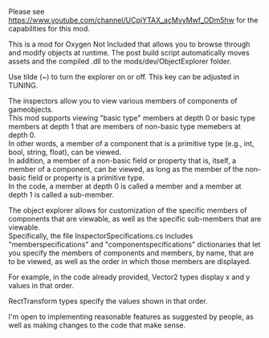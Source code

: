 Please see https://www.youtube.com/channel/UCpjYTAX_acMvyMwf_ODm5hw for the capabilities for this mod.

This is a mod for Oxygen Not Included that allows you to browse through and modify objects at runtime.  The post build script automatically moves assets and the compiled .dll to the mods/dev/ObjectExplorer folder.

Use tilde (~) to turn the explorer on or off.  This key can be adjusted in TUNING.

The inspectors allow you to view various members of components of gameobjects.  
This mod supports viewing "basic type" members at depth 0 or basic type members at depth 1 that are members of non-basic type memebers at depth 0.  
In other words, a member of a component that is a primitive type (e.g., int, bool, string, float), can be viewed.  
In addition, a member of a non-basic field or property that is, itself, a member of a component, can be viewed, as long as the member of the non-basic field or property is a primitive type.  
In the code, a member at depth 0 is called a member and a member at depth 1 is called a sub-member.

The object explorer allows for customization of the specific members of components that are viewable, as well as the specific sub-members that are viewable.  
Specifically, the file InspectorSpecifications.cs includes "memberspecifications" and "componentspecifications" dictionaries that let you specify the members of components and members, by name, that are to be viewed, as well as the order in which those members are displayed.  

For example, in the code already provided, Vector2 types display x and y values in that order.  

RectTransform types specify the values shown in that order.

I'm open to implementing reasonable features as suggested by people, as well as making changes to the code that make sense.

